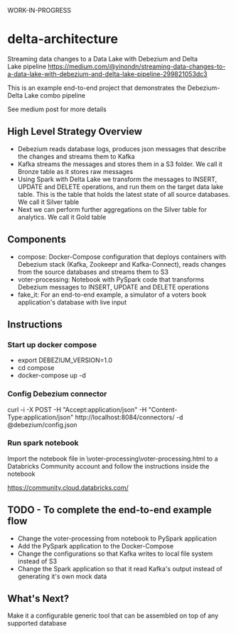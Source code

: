 WORK-IN-PROGRESS

# delta-architecture
Streaming data changes to a Data Lake with Debezium and Delta Lake pipeline
https://medium.com/@yinondn/streaming-data-changes-to-a-data-lake-with-debezium-and-delta-lake-pipeline-299821053dc3

This is an example end-to-end project that demonstrates the Debezium-Delta Lake combo pipeline

See medium post for more details

## High Level Strategy Overview
- Debezium reads database logs, produces json messages that describe the changes and streams them to Kafka
- Kafka streams the messages and stores them in a S3 folder. We call it Bronze table as it stores raw messages
- Using Spark with Delta Lake we transform the messages to INSERT, UPDATE and DELETE operations, and run them on the target data lake table. This is the table that holds the latest state of all source databases. We call it Silver table
- Next we can perform further aggregations on the Silver table for analytics. We call it Gold table

## Components
- compose: Docker-Compose configuration that deploys containers with Debezium stack (Kafka, Zookeepr and Kafka-Connect), reads changes from the source databases and streams them to S3
- voter-processing: Notebook with PySpark code that transforms Debezium messages to INSERT, UPDATE and DELETE operations
- fake_it: For an end-to-end example, a simulator of a voters book application's database with live input

## Instructions
### Start up docker compose
- export DEBEZIUM_VERSION=1.0
- cd compose
- docker-compose up -d
### Config Debezium connector
curl -i -X POST -H "Accept:application/json" -H  "Content-Type:application/json" http://localhost:8084/connectors/ -d @debezium/config.json
### Run spark notebook
Import the notebook file in \voter-processing\voter-processing.html to a Databricks Community account and follow the instructions inside the notebook


https://community.cloud.databricks.com/

## TODO - To complete the end-to-end example flow
- Change the voter-processing from notebook to PySpark application
- Add the PySpark application to the Docker-Compose
- Change the configurations so that Kafka writes to local file system instead of S3
- Change the Spark application so that it read Kafka's output instead of generating it's own mock data

## What's Next?
Make it a configurable generic tool that can be assembled on top of any supported database

